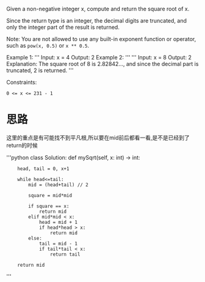 Given a non-negative integer x, compute and return the square root of x.

Since the return type is an integer, the decimal digits are truncated, and only the integer part of the result is returned.

Note: You are not allowed to use any built-in exponent function or operator, such as `pow(x, 0.5)` or `x ** 0.5`.

 

Example 1:
'''
Input: x = 4
Output: 2
Example 2:
'''
'''
Input: x = 8
Output: 2
Explanation: The square root of 8 is 2.82842..., and since the decimal part is truncated, 2 is returned.
'''

Constraints:

`0 <= x <= 231 - 1`


# 思路
这里的重点是有可能找不到平凡根,所以要在mid前后都看一看,是不是已经到了return的时候

'''python
class Solution:
    def mySqrt(self, x: int) -> int:
        
        head, tail = 0, x+1
        
        while head<=tail:
            mid = (head+tail) // 2
            
            square = mid*mid
            
            if square == x:
                return mid
            elif mid*mid < x:
                head = mid + 1
                if head*head > x:
                    return mid
            else:
                tail = mid - 1
                if tail*tail < x:
                    return tail
        
        return mid
'''
